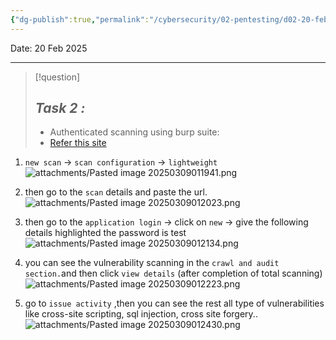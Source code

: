 ```yaml
---
{"dg-publish":true,"permalink":"/cybersecurity/02-pentesting/d02-20-feb/authenticated-scanning-using-burp-suit/","tags":["Application_security"]}
---
```


Date: 20 Feb 2025

---

> [!question]
> ## *Task 2 :* 
> - Authenticated scanning using burp suite:
> - [Refer this site](https://medium.com/@secureica/authenticated-scan-using-owasp-zap-f0a71dafe41)


1.  `new scan` -> `scan configuration` -> `lightweight`
![attachments/Pasted image 20250309011941.png](/img/user/Cybersecurity/02_Pentesting/D02_20%20Feb/attachments/Pasted%20image%2020250309011941.png)

2.  then go to the `scan` details and paste the url.
![attachments/Pasted image 20250309012023.png](/img/user/Cybersecurity/02_Pentesting/D02_20%20Feb/attachments/Pasted%20image%2020250309012023.png)

3. then go to the `application login` -> click on `new` -> give the following details highlighted the password is test
![attachments/Pasted image 20250309012134.png](/img/user/Cybersecurity/02_Pentesting/D02_20%20Feb/attachments/Pasted%20image%2020250309012134.png)

4. you can see the vulnerability scanning in the `crawl and audit section.`and then click `view details` (after completion of total scanning)
![attachments/Pasted image 20250309012223.png](/img/user/Cybersecurity/02_Pentesting/D02_20%20Feb/attachments/Pasted%20image%2020250309012223.png)

5.  go to `issue activity` ,then you can see the rest all type of vulnerabilities like cross-site scripting, sql injection, cross site forgery..
![attachments/Pasted image 20250309012430.png](/img/user/Cybersecurity/02_Pentesting/D02_20%20Feb/attachments/Pasted%20image%2020250309012430.png)

